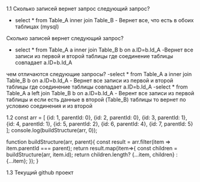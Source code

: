 1.1
Сколько записей вернет запрос следующий запрос?
- select * from Table_A inner join Table_B - Вернет все, что есть в обоих таблицах (mysql)

Сколько записей вернет следующий запрос?
- select * from Table_A a inner join Table_B b on a.ID=b.Id_A -Вернет все записи из первой и второй таблицы где соединение таблицы совпадает a.ID=b.Id_A

чем отличаются следующие запросы?
-select * from Table_A a inner join Table_B b on a.ID=b.Id_A - Вернет все записи из первой и второй таблицы где соединение таблицы совпадает a.ID=b.Id_A
-select * from Table_A a left join Table_B b on a.ID=b.Id_A - Верент все записи из первой таблицы и если есть данные в второй (Table_B) таблицы то вернет по условию соединения и из второй

1.2
const arr = [
  {id: 1, parentId: 0},
  {id: 2, parentId: 0},
  {id: 3, parentId: 1},
  {id: 4, parentId: 1},
  {id: 5, parentId: 2},
  {id: 6, parentId: 4},
  {id: 7, parentId: 5}
];
console.log(buildStructure(arr, 0));

function buildStructure(arr, parent){
  const result = arr.filter(item => item.parentId === parent);
  return result.map(item=>{
    const children = buildStructure(arr, item.id);
    return children.length? {...item, children} : {...item};
  });
}

1.3
Текущий github проект 

